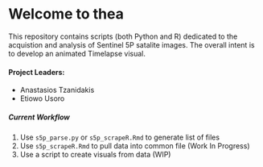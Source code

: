# Welcome to thea

This repository contains scripts (both Python and R) dedicated to the acquistion and analysis of Sentinel 5P satalite images. The overall intent is to develop an animated Timelapse visual.

#### Project Leaders:

+ Anastasios Tzanidakis
+ Etiowo Usoro

##### Current Workflow

1. Use `s5p_parse.py` or `s5p_scrapeR.Rmd` to generate list of files
2. Use `s5p_scrapeR.Rmd` to pull data into common file (Work In Progress)
3. Use a script to create visuals from data (WIP)